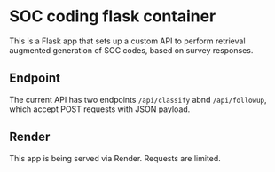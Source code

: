# SOC coding flask container

This is a Flask app that sets up a custom API to perform retrieval augmented generation of SOC codes, based on survey responses. 

## Endpoint

The current API has two endpoints `/api/classify` abnd `/api/followup`, which accept POST requests with JSON payload.

## Render

This app is being served via Render. Requests are limited.
